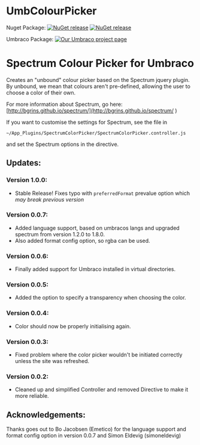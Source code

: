 # UmbColourPicker

Nuget Package: 
[![NuGet release](https://img.shields.io/nuget/v/SpectrumColourPicker.svg)](https://www.nuget.org/packages/SpectrumColourPicker/)
[![NuGet release](https://img.shields.io/nuget/dt/SpectrumColourPicker.svg)](https://www.nuget.org/packages/SpectrumColourPicker/)

Umbraco Package:
[![Our Umbraco project page](https://img.shields.io/badge/our-umbraco-orange.svg)](https://our.umbraco.org/projects/backoffice-extensions/spectrum-colour-picker) 

# Spectrum Colour Picker for Umbraco

Creates an "unbound" colour picker based on the Spectrum jquery plugin. By unbound, we mean that colours aren't pre-defined, allowing the user to choose a color of their own.

For more information about Spectrum, go here: [http://bgrins.github.io/spectrum/](http://bgrins.github.io/spectrum/
)


If you want to customise the settings for Spectrum, see the file in 

    ~/App_Plugins/SpectrumColorPicker/SpectrumColorPicker.controller.js

and set the Spectrum options in the directive.

## Updates:

### Version 1.0.0:
* Stable Release!  Fixes typo with `preferredFormat` prevalue option which *may break previous version*

### Version 0.0.7:
* Added language support, based on umbracos langs and upgraded spectrum from version 1.2.0 to 1.8.0.
* Also added format config option, so rgba can be used.

### Version 0.0.6:
* Finally added support for Umbraco installed in virtual directories.

### Version 0.0.5:
* Added the option to specify a transparency when choosing the color.

### Version 0.0.4:
* Color should now be properly initialising again.

### Version 0.0.3:
* Fixed problem where the color picker wouldn't be initiated correctly unless the site was refreshed.

### Version 0.0.2:
* Cleaned up and simplified Controller and removed Directive to make it more reliable.


## Acknowledgements:

Thanks goes out to Bo Jacobsen (Emetico) for the language support and format config option in version 0.0.7 and Simon Eldevig (simoneldevig)
